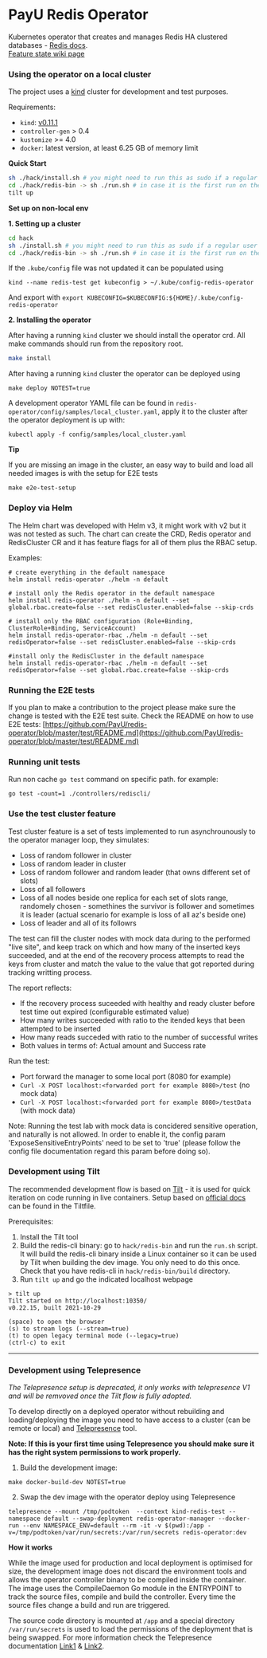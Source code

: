 # PayU Redis Operator

Kubernetes operator that creates and manages Redis HA clustered databases - [Redis docs](https://redislabs.com/redis-enterprise/technology/redis-enterprise-cluster-architecture/).<br>
[ Feature state wiki page ](https://github.com/PayU/redis-operator/wiki/Feature-state)

### Using the operator on a local cluster

The project uses a [kind](https://kind.sigs.k8s.io/docs/user/quick-start/) cluster for development and test purposes.

Requirements:

* `kind`: [v0.11.1](https://github.com/kubernetes-sigs/kind/releases/tag/v0.11.1)
* `controller-gen` > 0.4
* `kustomize` >= 4.0
* `docker`: latest version, at least 6.25 GB of memory limit

**Quick Start**

```bash
sh ./hack/install.sh # you might need to run this as sudo if a regular user can't use docker
cd ./hack/redis-bin -> sh ./run.sh # in case it is the first run on the local machine
tilt up
```

**Set up on non-local env**

**1. Setting up a cluster**

```bash
cd hack
sh ./install.sh # you might need to run this as sudo if a regular user can't use docker
cd ./hack/redis-bin -> sh ./run.sh # in case it is the first run on the local machine
```

If the `.kube/config` file was not updated it can be populated using

`kind --name redis-test get kubeconfig > ~/.kube/config-redis-operator`

And export with `export KUBECONFIG=$KUBECONFIG:${HOME}/.kube/config-redis-operator`

**2. Installing the operator**

After having a running `kind` cluster we should install the operator crd. All make commands should run from the repository root.

```bash
make install
```

After having a running `kind` cluster the operator can be deployed using

`make deploy NOTEST=true`

A development operator YAML file can be found in `redis-operator/config/samples/local_cluster.yaml`, apply it to the cluster after the operator deployment is up with:

`kubectl apply -f config/samples/local_cluster.yaml`

**Tip**

If you are missing an image in the cluster, an easy way to build and load all needed images is with the setup for E2E tests

`make e2e-test-setup`

### Deploy via Helm

The Helm chart was developed with Helm v3, it might work with v2 but it was not tested as such.
The chart can create the CRD, Redis operator and RedisCluster CR and it has feature flags for all of them plus the RBAC setup.

Examples:

```
# create everything in the default namespace
helm install redis-operator ./helm -n default

# install only the Redis operator in the default namespace
helm install redis-operator ./helm -n default --set global.rbac.create=false --set redisCluster.enabled=false --skip-crds

# install only the RBAC configuration (Role+Binding, ClusterRole+Binding, ServiceAccount)
helm install redis-operator-rbac ./helm -n default --set redisOperator=false --set redisCluster.enabled=false --skip-crds

#install only the RedisCluster in the default namespace
helm install redis-operator-rbac ./helm -n default --set redisOperator=false --set global.rbac.create=false --skip-crds
```

### Running the E2E tests

If you plan to make a contribution to the project please make sure the change is tested with the E2E test suite.
Check the README on how to use E2E tests: [https://github.com/PayU/redis-operator/blob/master/test/README.md](https://github.com/PayU/redis-operator/blob/master/test/README.md)

### Running unit tests

Run non cache `go test` command on specific path. for example:
```
go test -count=1 ./controllers/rediscli/
```

### Use the test cluster feature

Test cluster feature is a set of tests implemented to run asynchrounously to the operator manager loop, they simulates:
* Loss of random follower in cluster
* Loss of random leader in cluster
* Loss of random follower and random leader (that owns different set of slots)
* Loss of all followers
* Loss of all nodes beside one replica for each set of slots range, randomely chosen - somethines the survivor is follower and sometimes it is leader (actual scenario for example is loss of all az's beside one)
* Loss of leader and all of its followrs

The test can fill the cluster nodes with mock data during to the performed "live site", and keep track on which and how many of the inserted keys succeeded, and at the end of the recovery process attempts to read the keys from cluster and match the value to the value that got reported during tracking writting process.

The report reflects:
* If the recovery process suceeded with healthy and ready cluster before test time out expired (configurable estimated value)
* How many writes succeeded with ratio to the itended keys that been attempted to be inserted
* How many reads succeded with ratio to the number of successful writes
* Both values in terms of: Actual amount and Success rate

Run the test:
* Port forward the manager to some local port (8080 for example)
* ```Curl -X POST localhost:<forwarded port for example 8080>/test``` (no mock data)
* ```Curl -X POST localhost:<forwarded port for example 8080>/testData``` (with mock data)

Note:
Running the test lab with mock data is concidered sensitive operation, and naturally is not allowed.
In order to enable it, the config param 'ExposeSensitiveEntryPoints' need to be set to 'true' (please follow the config file documentation regard this param before doing so).

### Development using Tilt

The recommended development flow is based on [Tilt](https://tilt.dev/) - it is used for quick iteration on code running in live containers.
Setup based on [official docs](https://docs.tilt.dev/example_go.html) can be found in the Tiltfile.

Prerequisites:

1. Install the Tilt tool
2. Build the redis-cli binary: go to `hack/redis-bin` and run the `run.sh` script. It will build the redis-cli binary inside a Linux container so it can be used by Tilt when building the dev image. You only need to do this once. Check that you have redis-cli in `hack/redis-bin/build` directory.
3. Run `tilt up` and go the indicated localhost webpage

```
> tilt up
Tilt started on http://localhost:10350/
v0.22.15, built 2021-10-29

(space) to open the browser
(s) to stream logs (--stream=true)
(t) to open legacy terminal mode (--legacy=true)
(ctrl-c) to exit
```

---

### Development using Telepresence

*The Telepresence setup is deprecated, it only works with telepresence V1 and will be remvoved once the Tilt flow is fully adopted.*

To develop directly on a deployed operator without rebuilding and loading/deploying the image you need to have access to a cluster (can be remote or local) and [Telepresence](https://www.telepresence.io/) tool.

<b>Note: If this is your first time using Telepresence you should make sure it has the right system permissions to work properly.</b><br>

1. Build the development image:

`make docker-build-dev NOTEST=true`

2. Swap the dev image with the operator deploy using Telepresence

```
telepresence --mount /tmp/podtoken  --context kind-redis-test --namespace default --swap-deployment redis-operator-manager --docker-run --env NAMESPACE_ENV=default --rm -it -v $(pwd):/app -v=/tmp/podtoken/var/run/secrets:/var/run/secrets redis-operator:dev
```

**How it works**

While the image used for production and local deployment is optimised for size, the development image does not discard the environment tools and allows the operator controller binary to be compiled inside the container. The image uses the CompileDaemon Go module in the ENTRYPOINT to track the source files, compile and build the controller. Every time the source files change a build and run are triggered.

The source code directory is mounted at `/app` and a special directory `/var/run/secrets` is used to load the permissions of the deployment that is being swapped. For more information check the Telepresence documentation [Link1](https://www.telepresence.io/tutorials/docker) & [Link2](https://www.telepresence.io/tutorials/kubernetes-client-libs).
